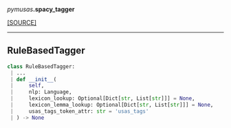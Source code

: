 <div className="source-div">
 <p><i>pymusas</i><strong>.spacy_tagger</strong></p>
 <p><a className="sourcelink" href="https://github.com/UCREL/pymusas/blob/main/pymusas/spacy_tagger.py">[SOURCE]</a></p>
</div>
<div></div>

---

<a id="pymusas.spacy_tagger.RuleBasedTagger"></a>

## RuleBasedTagger

```python
class RuleBasedTagger:
 | ...
 | def __init__(
 |     self,
 |     nlp: Language,
 |     lexicon_lookup: Optional[Dict[str, List[str]]] = None,
 |     lexicon_lemma_lookup: Optional[Dict[str, List[str]]] = None,
 |     usas_tags_token_attr: str = 'usas_tags'
 | ) -> None
```

